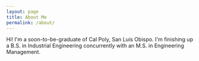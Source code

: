 ```yaml
---
layout: page
title: About Me
permalink: /about/
---
```


Hi! I'm a soon-to-be-graduate of Cal Poly, San Luis Obispo. I'm finishing up a B.S.
in Industrial Engineering concurrently with an M.S. in Engineering Management.